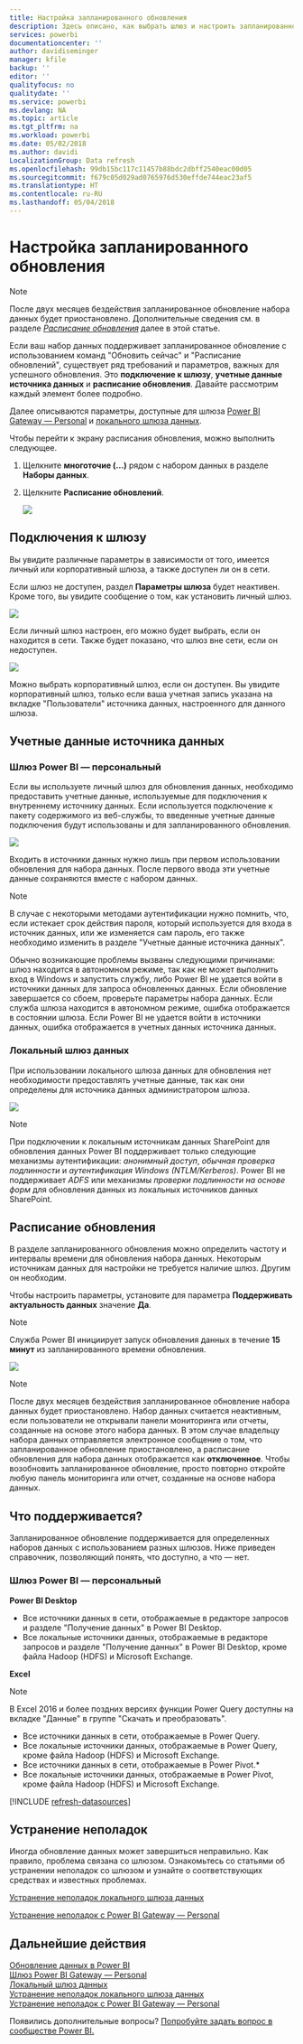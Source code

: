 ```yaml
---
title: Настройка запланированного обновления
description: Здесь описано, как выбрать шлюз и настроить запланированное обновление.
services: powerbi
documentationcenter: ''
author: davidiseminger
manager: kfile
backup: ''
editor: ''
qualityfocus: no
qualitydate: ''
ms.service: powerbi
ms.devlang: NA
ms.topic: article
ms.tgt_pltfrm: na
ms.workload: powerbi
ms.date: 05/02/2018
ms.author: davidi
LocalizationGroup: Data refresh
ms.openlocfilehash: 99db15bc117c11457b88bdc2dbff2540eac00d05
ms.sourcegitcommit: f679c05d029ad0765976d530effde744eac23af5
ms.translationtype: HT
ms.contentlocale: ru-RU
ms.lasthandoff: 05/04/2018
---
```

# <a name="configuring-scheduled-refresh"></a>Настройка запланированного обновления

>[!NOTE]
>После двух месяцев бездействия запланированное обновление набора данных будет приостановлено. Дополнительные сведения см. в разделе [*Расписание обновления*](#schedule-refresh) далее в этой статье.
> 
> 

Если ваш набор данных поддерживает запланированное обновление с использованием команд "Обновить сейчас" и "Расписание обновлений", существует ряд требований и параметров, важных для успешного обновления. Это **подключение к шлюзу**, **учетные данные источника данных** и **расписание обновления**. Давайте рассмотрим каждый элемент более подробно.

Далее описываются параметры, доступные для шлюза [Power BI Gateway — Personal](personal-gateway.md) и [локального шлюза данных](service-gateway-onprem.md).

Чтобы перейти к экрану расписания обновления, можно выполнить следующее.

1. Щелкните **многоточие (…)** рядом с набором данных в разделе **Наборы данных**.
2. Щелкните **Расписание обновлений**.
   
    ![](media/refresh-scheduled-refresh/dataset-menu.png)

## <a name="gateway-connection"></a>Подключения к шлюзу
Вы увидите различные параметры в зависимости от того, имеется личный или корпоративный шлюза, а также доступен ли он в сети.

Если шлюз не доступен, раздел **Параметры шлюза** будет неактивен. Кроме того, вы увидите сообщение о том, как установить личный шлюз.

![](media/refresh-scheduled-refresh/gateway-not-configured.png)

Если личный шлюз настроен, его можно будет выбрать, если он находится в сети. Также будет показано, что шлюз вне сети, если он недоступен.

![](media/refresh-scheduled-refresh/gateway-connection.png)

Можно выбрать корпоративный шлюз, если он доступен. Вы увидите корпоративный шлюз, только если ваша учетная запись указана на вкладке "Пользователи" источника данных, настроенного для данного шлюза.

## <a name="data-source-credentials"></a>Учетные данные источника данных
### <a name="power-bi-gateway---personal"></a>Шлюз Power BI — персональный
Если вы используете личный шлюз для обновления данных, необходимо предоставить учетные данные, используемые для подключения к внутреннему источнику данных. Если используется подключение к пакету содержимого из веб-службы, то введенные учетные данные подключения будут использованы и для запланированного обновления.

![](media/refresh-scheduled-refresh/data-source-credentials-pgw.png)

Входить в источники данных нужно лишь при первом использовании обновления для набора данных. После первого ввода эти учетные данные сохраняются вместе с набором данных.

> [!NOTE]
> В случае с некоторыми методами аутентификации нужно помнить, что, если истекает срок действия пароля, который используется для входа в источник данных, или же изменяется сам пароль, его также необходимо изменить в разделе "Учетные данные источника данных".
> 
> 

Обычно возникающие проблемы вызваны следующими причинами: шлюз находится в автономном режиме, так как не может выполнить вход в Windows и запустить службу, либо Power BI не удается войти в источники данных для запроса обновленных данных. Если обновление завершается со сбоем, проверьте параметры набора данных. Если служба шлюза находится в автономном режиме, ошибка отображается в состоянии шлюза. Если Power BI не удается войти в источники данных, ошибка отображается в учетных данных источника данных.

### <a name="on-premises-data-gateway"></a>Локальный шлюз данных
При использовании локального шлюза данных для обновления нет необходимости предоставлять учетные данные, так как они определены для источника данных администратором шлюза.

![](media/refresh-scheduled-refresh/data-source-credentials-egw.png)

> [!NOTE]
> При подключении к локальным источникам данных SharePoint для обновления данных Power BI поддерживает только следующие механизмы аутентификации: *анонимный доступ*, *обычная проверка подлинности* и *аутентификация Windows (NTLM/Kerberos)*. Power BI не поддерживает *ADFS* или механизмы *проверки подлинности на основе форм* для обновления данных из локальных источников данных SharePoint.
> 
> 

## <a name="schedule-refresh"></a>Расписание обновления
В разделе запланированного обновления можно определить частоту и интервалы времени для обновления набора данных. Некоторым источникам данных для настройки не требуется наличие шлюз. Другим он необходим.

Чтобы настроить параметры, установите для параметра **Поддерживать актуальность данных** значение **Да**.

> [!NOTE]
> Служба Power BI инициирует запуск обновления данных в течение **15 минут** из запланированного времени обновления.
> 
> 

![](media/refresh-scheduled-refresh/scheduled-refresh.png)

> [!NOTE]
> После двух месяцев бездействия запланированное обновление набора данных будет приостановлено. Набор данных считается неактивным, если пользователи не открывали панели мониторинга или отчеты, созданные на основе этого набора данных. В этом случае владельцу набора данных отправляется электронное сообщение о том, что запланированное обновление приостановлено, а расписание обновления для набора данных отображается как **отключенное**. Чтобы возобновить запланированное обновление, просто повторно откройте любую панель мониторинга или отчет, созданные на основе набора данных.
> 
> 

## <a name="whats-supported"></a>Что поддерживается?
Запланированное обновление поддерживается для определенных наборов данных с использованием разных шлюзов. Ниже приведен справочник, позволяющий понять, что доступно, а что — нет.

### <a name="power-bi-gateway---personal"></a>Шлюз Power BI — персональный
**Power BI Desktop**

* Все источники данных в сети, отображаемые в редакторе запросов и разделе "Получение данных" в Power BI Desktop.
* Все локальные источники данных, отображаемые в редакторе запросов и разделе "Получение данных" в Power BI Desktop, кроме файла Hadoop (HDFS) и Microsoft Exchange.

**Excel**

> [!NOTE]
> В Excel 2016 и более поздних версиях функции Power Query доступны на вкладке "Данные" в группе "Скачать и преобразовать".
> 
> 

* Все источники данных в сети, отображаемые в Power Query.
* Все локальные источники данных, отображаемые в Power Query, кроме файла Hadoop (HDFS) и Microsoft Exchange.
* Все источники данных в сети, отображаемые в Power Pivot.\*
* Все локальные источники данных, отображаемые в Power Pivot, кроме файла Hadoop (HDFS) и Microsoft Exchange.

<!-- Refresh Data sources-->
[!INCLUDE [refresh-datasources](./includes/refresh-datasources.md)]

## <a name="troubleshooting"></a>Устранение неполадок
Иногда обновление данных может завершиться неправильно. Как правило, проблема связана со шлюзом. Ознакомьтесь со статьями об устранении неполадок со шлюзом и узнайте о соответствующих средствах и известных проблемах.

[Устранение неполадок локального шлюза данных](service-gateway-onprem-tshoot.md)

[Устранение неполадок с Power BI Gateway — Personal](service-admin-troubleshooting-power-bi-personal-gateway.md)

## <a name="next-steps"></a>Дальнейшие действия
[Обновление данных в Power BI](refresh-data.md)  
[Шлюз Power BI Gateway — Personal](personal-gateway.md)  
[Локальный шлюз данных](service-gateway-onprem.md)  
[Устранение неполадок локального шлюза данных](service-gateway-onprem-tshoot.md)  
[Устранение неполадок с Power BI Gateway — Personal](service-admin-troubleshooting-power-bi-personal-gateway.md)  

Появились дополнительные вопросы? [Попробуйте задать вопрос в сообществе Power BI.](http://community.powerbi.com/)

